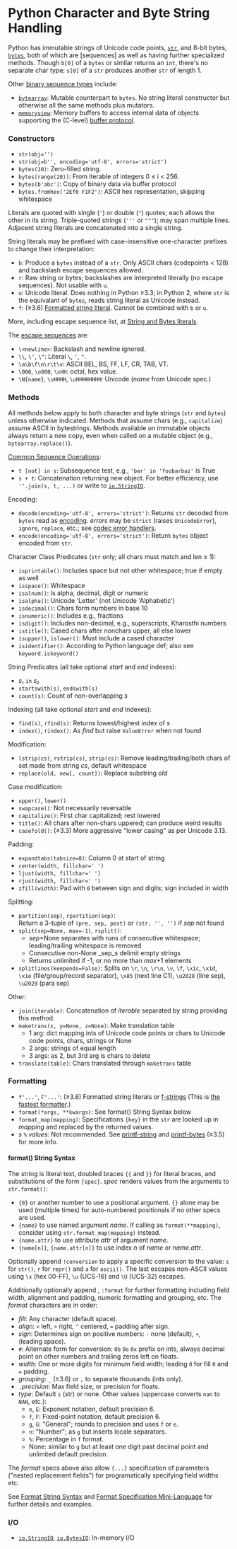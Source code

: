 Python Character and Byte String Handling
=========================================

Python has immutable strings of Unicode code points, [`str`], and
8-bit bytes, [`bytes`], both of which are [sequences] as well as
having further specialized methods. Though `b[0]` of a `bytes` or
similar returns an `int`, there's no separate char type; `s[0]` of a
`str` produces another `str` of length 1.

Other [binary sequence types][binseq] include:
* [`bytearray`]: Mutable counterpart to `bytes`. No string literal
  constructor but otherwise all the same methods plus mutators.
* [`memoryview`]: Memory buffers to access internal data of objects
  supporting the (C-level) [buffer protocol].

### Constructors

* `str(obj='')`
* `str(obj=b'', encoding='utf-8', errors='strict')`
* `bytes(10)`: Zero-filled string.
* `bytes(range(20))`: From iterable of integers 0 ≤ i < 256.
* `bytes(b'abc')`: Copy of binary data via buffer protocol
* `bytes.fromhex('2Ef0 F1F2')`: ASCII hex representation, skipping whitespace

Literals are quoted with single (`'`) or double (`"`) quotes; each
allows the other in its string. Triple-quoted strings (`'''` or
`"""`); may span multiple lines. Adjacent string literals are
concatenated into a single string.

String literals may be prefixed with case-insensitive one-character
prefixes to change their interpretation:
- `b`: Produce a `bytes` instead of a `str`. Only ASCII chars
  (codepoints < 128) and backslash escape sequences allowed.
- `r`: Raw string or bytes; backslashes are interpreted literally
  (no escape sequences). Not usable with `u`.
- `u`: Unicode literal. Does nothing in Python ≥3.3; in Python 2,
  where `str` is the equivalant of `bytes`, reads string literal as
  Unicode instead.
- `f`: (≥3.6) [Formatted string literal][f-strings]. Cannot be
  combined with `b` or `u`.

More, including escape sequence list, at [String and Bytes literals].

The [escape sequences] are:
- `\<newline>`: Backslash and newline ignored.
- `\\`, `\'`, `\"`: Literal `\`, `'`, `"`.
- `\a\b\f\n\r\t\v`: ASCII BEL, BS, FF, LF, CR, TAB, VT.
- `\000`, `\o000`, `\xHH`: octal, hex value.
- `\N{name}`, `\uHHHH`, `\uHHHHHHHH`: Unicode (_name_ from Unicode spec.)

### Methods

All methods below apply to both character and byte strings (`str` and
`bytes`) unless otherwise indicated. Methods that assume chars (e.g.,
`capitalize`) assume ASCII in bytestrings. Methods available on
immutable objects always return a new copy, even when called on a
mutable object (e.g., `bytearray.replace()`).

[Common Sequence Operations](sequence.md):
* `t [not] in s`: Subsequence test, e.g., `'bar' in 'foobarbaz'` is True
* `s + t`: Concatenation returning new object. For better efficiency,
  use `''.join(s, t, ...)` or write to [`io.StringIO`].

Encoding:
* `decode(encoding='utf-8', errors='strict')`: Returns `str` decoded
  from `bytes` read as [encoding]. _errors_ may be `strict` (raises
  `UnicodeError`), `ignore`, `replace`, etc.; see [codec error handlers].
* `encode(encoding='utf-8', errors='strict')`: Return `bytes` object
  encoded from `str`.

Character Class Predicates (`str` only; all chars must match and len ≥ 1):
* `isprintable()`: Includes space but not other whitespace;
   true if empty as well
* `isspace()`: Whitespace
* `isalnum()`: Is alpha, decimal, digit or numeric
* `isalpha()`: Unicode 'Letter' (not Unicode 'Alphabetic')
* `isdecimal()`: Chars form numbers in base 10
* `isnumeric()`: Includes e.g., fractions
* `isdigit()`: Includes non-decimal, e.g., superscripts, Kharosthi numbers
* `istitle()`: Cased chars after nonchars upper, all else lower
* `isupper()`, `islower()`: Must include a cased character
* `isidentifier()`: According to Python language def; also see
  `keyword.iskeyword()`

String Predicates (all take optional _start_ and _end_ indexes):
* _s₁_ `in` _s₂_
* `startswith(s)`, `endswith(s)`
* `count(s)`: Count of non-overlapping _s_

Indexing (all take optional _start_ and _end_ indexes):
* `find(s)`, `rfind(s)`: Returns lowest/highest index of _s_
* `index()`, `rindex()`: As _find_ but raise `ValueError` when not found

Modification:
* `lstrip(cs)`, `rstrip(cs)`, `strip(cs)`: Remove leading/trailing/both
  chars of set made from string _cs_, default whitespace
* `replace(old, new[, count])`: Replace substring _old_

Case modification:
* `upper()`, `lower()`
* `swapcase()`: Not necessarily reversable
* `capitalize()`: First char capitalized; rest lowered
* `title()`: All chars after non-chars uppered; can produce weird results
* `casefold()`: (≥3.3) More aggressive "lower casing" as per Unicode 3.13.

Padding:
* `expandtabs(tabsize=8)`: Column 0 at start of string
* `center(width, fillchar=' ')`
* `ljust(width, fillchar=' ')`
* `rjust(width, fillchar=' ')`
* `zfill(width)`: Pad with `0` between sign and digits; sign included in width

Splitting:
* `partition(sep)`, `rpartition(sep)`:  
   Return a 3-tuple of `(pre, sep, post)` or `(str, '', '')` if _sep_ not found
* `split(sep=None, max=-1)`, `rsplit()`:
  - _sep_=None separates with runs of consecutive whitespace;
    leading/trailing whitespace is removed
  - Consecutive non-None _sep_s delimit empty strings
  - Returns unlimited if -1, or no more than _max_+1 elements
* `splitlines(keepends=False)`: Splits on `\r`, `\n`, `\r\n`,
   `\v`, `\f`, `\x1c`, `\x1d`, `\x1e` (file/group/record separator),
   `\x85` (next line C1), `\u2028` (line sep), `\u2029` (para sep)


Other:
* `join(iterable)`: Concatenation of _iterable_
  separated by string providing this method.
* `maketrans(x, y=None, z=None)`: Make translation table
  - 1 arg: dict mapping ints of Unicode code points or chars to
    Unicode code points, chars, strings or None
  - 2 args: strings of equal length
  - 3 args: as 2, but 3rd arg is chars to delete
* `translate(table)`: Chars translated through `maketrans` table

### Formatting

* `f'...'`, `F'...'`: (≥3.6) Formatted string literals or [f-strings]
  (This is [the fastest formatter][fstr-fast].)
* `format(*args, **kwargs)`: See format() String Syntax below
* `format_map(mapping)`: Specifications `{key}` in the `str` are looked up
  in _mapping_ and replaced by the returned values.
* _s_ `%` _values_: Not recommended. See [printf-string] and
  [printf-bytes] (≥3.5) for more info.

#### format() String Syntax

The string is literal text, doubled braces `{{` and `}}` for literal
braces, and substitutions of the form `{spec}`. _spec_ renders values
from the arguments to `str.format()`:
- `{0}` or another number to use a positional argument. `{}` alone may
  be used (multiple times) for auto-numbered positionals if no other
  specs are used.
- `{name}` to use named argument _name_. If calling as `format(**mapping)`,
   consider using `str.format_map(mapping)` instead.
- `{name.attr}` to use attribute _attr_ of argument _name_.
- `{name[n]}`, `{name.attr[n]}` to use index _n_ of _name_ or _name.attr_.

Optionally append `!conversion` to apply a specific conversion to the value: `s`
for `str()`, `r` for `repr()` and `a` for `ascii()`. The last escapes
non-ASCII values using `\x` (hex 00-FF), `\u` (UCS-16) and `\U`
(UCS-32) escapes.

Additionally optionally append , `:format` for further formatting
including field width, alignment and padding, numeric formatting and
grouping, etc. The _format_ characters are in order:
- _fill_: Any character (default space).
- _align_: `<` left, `>` right, `^` centered, `=` padding after sign.
- _sign_: Determines sign on positive numbers:
  `-` none (default), `+`, ` ` (leading space).
- `#`: Alternate form for conversion: `0b` `0o` `0x` prefix on ints,
  always decimal point on other numbers and trailing zeros left on floats.
- _width_: One or more digits for minimum field width;
  leading `0` for fill `0` and `=` padding.
- _grouping_: `_` (≥3.6) or `,` to separate thousands (ints only).
- `.`_precision_: Max field size, or precision for floats.
- _type_: Default `s` (str) or none. Other values
  (uppercase converts `nan` to `NAN`, etc.):
  - `e`, `E`: Exponent notation, default precision 6.
  - `f`, `F`: Fixed-point notation, default precision 6.
  - `g`, `G`: "General"; rounds to precision and uses `f` or `e`.
  - `n`: "Number"; as `g` but inserts locale separators.
  - `%`: Percentage in `f` format.
  - None: similar to `g` but at least one digit past decimal point
    and unlimited default precision.

The _format_ specs above also allow `{...}` specification of
parameters ("nested replacement fields") for programatically
specifying field widths etc.

See [Format String Syntax] and [Format Specification Mini-Language]
for further details and examples.

### I/O

* [`io.StringIO`], [`io.BytesIO`]: In-memory I/O



[String and Bytes literals]: https://docs.python.org/3/reference/lexical_analysis.html#strings
[`bytearray`]: https://docs.python.org/3/library/stdtypes.html#bytearray-objects
[`bytes`]: https://docs.python.org/3/library/stdtypes.html#bytes
[`io.BytesIO`]: https://docs.python.org/3/library/io.html#io.BytesIO
[`io.StringIO`]: https://docs.python.org/3/library/io.html#io.StringIO
[`memoryview`]: https://docs.python.org/3/library/stdtypes.html#memoryview
[`str`]: https://docs.python.org/3/library/stdtypes.html#text-sequence-type-str
[binseq]: https://docs.python.org/3/library/stdtypes.html#binaryseq
[buffer protocol]: https://docs.python.org/3/c-api/buffer.html
[codec error handlers]: https://docs.python.org/3/library/codecs.html#error-handlers
[encoding]: https://docs.python.org/3/library/codecs.html#standard-encodings
[escape sequences]: https://docs.python.org/3/reference/lexical_analysis.html#escape-sequences
[f-strings]: https://docs.python.org/3/reference/lexical_analysis.html#f-strings
[format specification mini-language]: https://docs.python.org/3/library/string.html#formatspec
[format string syntax]: https://docs.python.org/3/library/string.html#formatstrings
[fstr-fast]: https://twitter.com/raymondh/status/1076533323961327616
[printf-bytes]: https://docs.python.org/3/library/stdtypes.html#printf-style-bytes-formatting
[printf-string]: https://docs.python.org/3/library/stdtypes.html#printf-style-string-formatting
